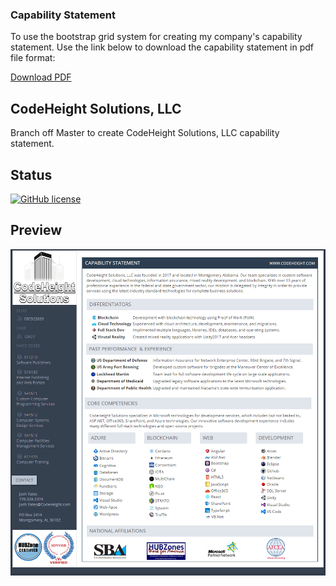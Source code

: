 ### Capability Statement

To use the bootstrap grid system for creating my company's capability statement.  Use the link below to download the capability statement in pdf file format:

[Download PDF](https://github.com/CodeHeight/CapabilityStatement/blob/CodeHeight2.1/assets/docs/CodeHeight_Solutions.pdf)


## CodeHeight Solutions, LLC

Branch off Master to create CodeHeight Solutions, LLC capability statement.

## Status

[![GitHub license](https://img.shields.io/badge/license-MIT-blue.svg)](https://raw.githubusercontent.com/codeheight/capabilitystatement/master/LICENSE)

## Preview

[![Preview](https://github.com/CodeHeight/CapabilityStatement/blob/CodeHeight2.1/assets/images/screenshot2.1.png)](https://github.com/CodeHeight/CapabilityStatement/blob/CodeHeight2.1/assets/images/screenshot2.1.png/)
